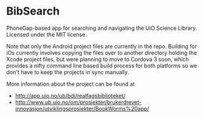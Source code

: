 BibSearch
=========

PhoneGap-based app for searching and navigating the UiO Science Library. 
Licensed under the MIT license.

Note that only the Android project files are currently in the repo.
Building for iOs currently involves copying the files over to another directory
holding the Xcode project files, but were planning to move to Cordova 3 soon, which
provides a nifty command line based build process for both platforms so we don't have
to keep the projects in sync manually.

More information about the project can be found at
* http://app.uio.no/ub/bdi/realfagsbiblioteket/
* http://www.ub.uio.no/om/prosjekter/brukerdrevet-innovasjon/utviklingsprosjekter/BookWorms%20app/